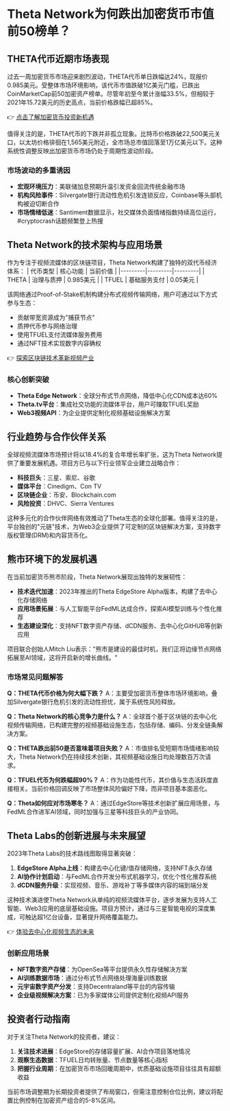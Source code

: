 # Theta Network为何跌出加密货币市值前50榜单？

## THETA代币近期市场表现

过去一周加密货币市场迎来剧烈波动，THETA代币单日跌幅达24%，现报价0.985美元。受整体市场环境影响，该代币市值跌破1亿美元门槛，已跌出CoinMarketCap前50加密资产榜单。尽管年初至今累计涨幅33.5%，但相较于2021年15.72美元的历史高点，当前价格跌幅已超85%。

👉 [点击了解加密货币投资新机遇](https://bit.ly/okx_welcome)

值得关注的是，THETA代币的下跌并非孤立现象。比特币价格跌破22,500美元关口，以太坊价格徘徊在1,565美元附近，全市场总市值回落至1万亿美元以下。这种系统性调整反映出加密货币市场仍处于周期性波动阶段。

### 市场波动的多重诱因
- **宏观环境压力**：美联储加息预期升温引发资金回流传统金融市场
- **机构风险事件**：Silvergate银行流动性危机引发连锁反应，Coinbase等头部机构被迫切断合作
- **市场情绪低迷**：Santiment数据显示，社交媒体负面情绪指数持续高位运行，#cryptocrash话题频繁登上热搜

## Theta Network的技术架构与应用场景

作为专注于视频流媒体的区块链项目，Theta Network构建了独特的双代币经济体系：
| 代币类型 | 核心功能 | 当前价值 |
|---------|---------|---------|
| THETA   | 治理与质押 | 0.985美元 |
| TFUEL   | 基础服务支付 | 0.05美元 |

该网络通过Proof-of-Stake机制构建分布式视频传输网络，用户可通过以下方式参与生态：
- 贡献带宽资源成为"捕获节点"
- 质押代币参与网络治理
- 使用TFUEL支付流媒体服务费用
- 通过NFT技术实现数字内容确权

👉 [探索区块链技术革新视频产业](https://bit.ly/okx_welcome)

### 核心创新突破
- **Theta Edge Network**：全球分布式节点网络，降低中心化CDN成本达60%
- **Theta.tv平台**：集成社交功能的流媒体平台，用户可赚取TFUEL奖励
- **Web3视频API**：为企业提供定制化视频基础设施解决方案

## 行业趋势与合作伙伴关系

全球视频流媒体市场预计将以18.4%的复合年增长率扩张，这为Theta Network提供了重要发展机遇。项目方已与以下行业领军企业建立战略合作：
- **科技巨头**：三星、索尼、谷歌
- **媒体平台**：Cinedigm、Con TV
- **区块链企业**：币安、Blockchain.com
- **风险投资**：DHVC、Sierra Ventures

这种多元化的合作伙伴网络有效推动了Theta生态的全球化部署。值得关注的是，平台独创的"元链"技术，为Web3企业提供了可定制的区块链解决方案，支持数字版权管理(DRM)和内容货币化。

## 熊市环境下的发展机遇

在当前加密货币熊市阶段，Theta Network展现出独特的发展韧性：
- **技术迭代加速**：2023年推出的Theta EdgeStore Alpha版本，构建了去中心化存储网络
- **应用场景拓展**：与人工智能平台FedML达成合作，探索AI模型训练与个性化推荐
- **生态建设深化**：支持NFT数字资产存储、dCDN服务、去中心化GitHUB等创新应用

项目联合创始人Mitch Liu表示："熊市是建设的最佳时机，我们正将边缘节点网络拓展至AI领域，这将开启新的增长曲线。"

### 市场常见问题解答
**Q：THETA代币价格为何大幅下跌？**
A：主要受加密货币整体市场环境影响，叠加Silvergate银行危机引发的流动性担忧，属于系统性风险释放。

**Q：Theta Network的核心竞争力是什么？**
A：全球首个基于区块链的去中心化视频传输网络，已构建完整的视频基础设施生态，包括存储、编码、分发全链条解决方案。

**Q：THETA跌出前50是否意味着项目失败？**
A：市值排名受短期市场情绪影响较大，Theta Network仍在持续技术创新，其视频基础设施日均处理数百万次请求。

**Q：TFUEL代币为何跌幅超90%？**
A：作为功能性代币，其价值与生态活跃度直接相关。当前价格回调反映了市场整体风险偏好下降，而非项目基本面恶化。

**Q：Theta如何应对市场寒冬？**
A：通过EdgeStore等技术创新扩展应用场景，与FedML合作进军AI领域，同时加强与三星等科技巨头的产业协同。

## Theta Labs的创新进展与未来展望

2023年Theta Labs的技术路线图取得显著突破：
1. **EdgeStore Alpha上线**：构建去中心化键/值存储网络，支持NFT永久存储
2. **AI协作计划启动**：与FedML合作开发分布式机器学习，优化个性化推荐系统
3. **dCDN服务升级**：实现视频、音乐、游戏补丁等多媒体内容的端到端分发

这种技术演进使Theta Network从单纯的视频流媒体平台，逐步发展为支持人工智能、Web3应用的底层基础设施。项目方预计，通过与三星智能电视的深度集成，可触达超1亿台设备，显著提升网络覆盖能力。

👉 [体验去中心化视频生态的未来](https://bit.ly/okx_welcome)

### 创新应用场景
- **NFT数字资产存储**：为OpenSea等平台提供永久性存储解决方案
- **AI训练数据市场**：通过分布式节点网络处理海量训练数据
- **元宇宙数字资产分发**：支持Decentraland等平台的内容传输
- **企业级视频解决方案**：已为多家媒体公司提供定制化视频API服务

## 投资者行动指南

对于关注Theta Network的投资者，建议：
1. **关注技术进展**：EdgeStore的存储容量扩展、AI合作项目落地情况
2. **观察生态数据**：TFUEL日均转账量、节点数量等核心指标
3. **把握行业周期**：在加密货币市场回暖周期中，优质基础设施项目往往具有超额收益

当前市场调整期为长期投资者提供了布局窗口，但需注意控制仓位比例，建议将配置比例控制在加密资产组合的5-8%区间。